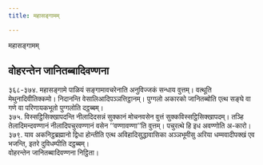 ```yaml
---
title: महासङ्गामम्

---
```

महासङ्गामम्  


## वोहरन्तेन जानितब्बादिवण्णना

३६८-३७४. महासङ्गामे पाळियं सङ्गामावचरेनाति अनुविज्जकं सन्धाय वुत्तम्। वत्थूति मेथुनादिवीतिक्कमो। निदानन्ति वेसालिआदिपञ्ञत्तिट्ठानम्। पुग्गलो अकारको जानितब्बोति एत्थ सङ्घे वा गणे वा परिणायकभूतो पुग्गलोति दट्ठब्बम्।  
३७५. विस्सट्ठिसिक्खापदन्ति नीलादिदसन्नं सुक्कानं मोचनवसेन वुत्तं सुक्कविस्सट्ठिसिक्खापदम्। तञ्हि तेलादिमन्दवण्णानं नीलादिपचुरवण्णानं वसेन ‘‘वण्णावण्णा’’ति वुत्तम्। पचुरत्थे हि इध अवण्णोति अ-कारो।  
३७९. याव अकनिट्ठब्रह्मानो द्विधा होन्तीति एत्थ अविहादिसुद्धावासिका अञ्ञभूमीसु अरिया धम्मवादीपक्खं एव भजन्ति, इतरे दुविधम्पीति दट्ठब्बम्।  
वोहरन्तेन जानितब्बादिवण्णना निट्ठिता।  